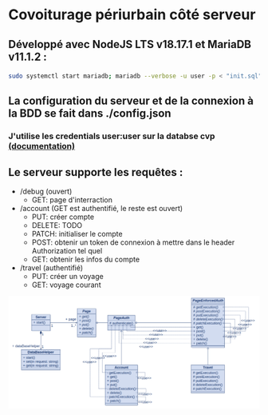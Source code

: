 # Covoiturage périurbain côté serveur
## Développé avec NodeJS LTS v18.17.1 et MariaDB v11.1.2 :
```bash
sudo systemctl start mariadb; mariadb --verbose -u user -p < "init.sql"; npm ci --only=production; npm start
```
## La configuration du serveur et de la connexion à la BDD se fait dans ./config.json
### J'utilise les credentials user:user sur la databse cvp [(documentation)](https://wiki.archlinux.org/title/MariaDB#Add_user)
## Le serveur supporte les requêtes :
- /debug (ouvert)
    - GET: page d'interraction
- /account (GET est authentifié, le reste est ouvert)
    - PUT: créer compte
    - DELETE: TODO
    - PATCH: initialiser le compte
    - POST: obtenir un token de connexion à mettre dans le header Authorization tel quel
    - GET: obtenir les infos du compte
- /travel (authentifié)
    - PUT: créer un voyage
    - GET: voyage courant

![Diagramme de classe](./src/img/Diagramme_de_classe_cvp.png)